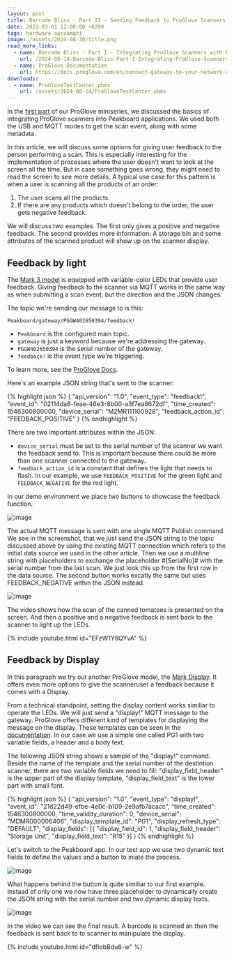 ```yaml
---
layout: post
title: Barcode Bliss - Part II - Sending Feedback to ProGlove Scanners
date: 2023-03-01 12:00:00 +0200
tags: hardware opcuamqtt
image: /assets/2024-08-30/title.png
read_more_links:
  - name: Barcode Bliss - Part I - Integrating ProGlove Scanners with Peakboard
    url: /2024-08-14-Barcode-Bliss-Part-I-Integrating-ProGlove-Scanners-with-Peakboard.html
  - name: ProGlove Documentation
    url: https://docs.proglove.com/en/connect-gateway-to-your-network-using-mqtt-integration.html
downloads:
  - name: ProGloveTestCenter.pbmx
    url: /assets/2024-08-14/ProGloveTestCenter.pbmx
---
```

In the [first part](/2024-08-14-Barcode-Bliss-Part-I-Integrating-ProGlove-Scanners-with-Peakboard.html) of our ProGlove miniseries, we discussed the basics of integrating ProGlove scanners into Peakboard applications. We used both the USB and MQTT modes to get the scan event, along with some metadata.

In this article, we will discuss some options for giving user feedback to the person performing a scan. This is especially interesting for the implementation of processes where the user doesn't want to look at the screen all the time. But in case something goes wrong, they might need to read the screen to see more details. A typical use case for this pattern is when a user is scanning all the products of an order:
1. The user scans all the products.
2. If there are any products which doesn't belong to the order, the user gets negative feedback. 

We will discuss two examples. The first only gives a positive and negative feedback. The second provides more information: A storage bin and some attributes of the scanned product will show up on the scanner display.

## Feedback by light

The [Mark 3 model](https://proglove.com/products/hardware/mark-3/) is equipped with variable-color LEDs that provide user feedback. Giving feedback to the scanner via MQTT works in the same way as when submitting a scan event, but the direction and the JSON changes.

The topic we're sending our message to is this:
```
Peakboard/gateway/PGGW402650394/feedback!
```

* `Peakboard` is the configured main topic.
* `gateway` is just a keyword because we're addressing the gateway.
* `PGGW402650394` is the serial number of the gateway.
* `feedback!` is the event type we're triggering.

To learn more, see the [ProGlove Docs](https://docs.proglove.com/en/worker-feedback-command.html).

Here's an example JSON string that's sent to the scanner:

{% highlight json %}
{
  "api_version": "1.0",
  "event_type": "feedback!",
  "event_id": "02114da8-feae-46e3-8b00-a3f7ea8672df",
  "time_created": 1546300800000,
  "device_serial": "M2MR111100928",
  "feedback_action_id": "FEEDBACK_POSITIVE"
}
{% endhighlight %}

There are two important attributes within the JSON:
* `device_serial` must be set to the serial number of the scanner we want the feedback send to. This is important because there could be more than one scanner connected to the gateway.
* `feedback_action_id` is a constant that defines the light that needs to flash. In our example, we use `FEEDBACK_POSITIVE` for the green light and `FEEDBACK_NEGATIVE` for the red light.

In our demo environment we place two buttons to showcase the feedback function.

![image](/assets/2024-08-30/010.png)

The actual MQTT message is sent with one single MQTT Publish command. We see in the screenshot, that we just send the JSON string to the topic discussed above by using the existing MQTT connection which refers to the initial data source we used in the other article.
Then we use a multiline string with placeholders to exchange the placeholder #[SerialNo]# with the serial number from the last scan. We just look this up from the first row in the data source.
The second button works excatly the same but uses FEEDBACK_NEGATIVE within the JSON instead.

![image](/assets/2024-08-30/020.png)

The video shows how the scan of the canned tomatoes is presented on the screen. And then a positive and a negative feedback is sent back to the scanner to light up the LEDs. 

{% include youtube.html id="EFzW1Y6QYvA" %}

## Feedback by Display

In this paragraph we try out another ProGlove model, the [Mark Display](https://proglove.com/products/hardware/mark-display/).
It offers even more options to give the scanneruser a feedback because it comes with a Display.

From a technical standpoint, setting the display content works similiar to operate the LEDs. We will just send a "display!" MQTT message to the gateway.
ProGlove offers different kind of templates for displaying the message on the display. These templates can be seen in the [documentation](https://docs.proglove.com/en/screen-templates.html). In our case we use a simple one called PG1 with two variable fields, a header and a body text.

The following JSON string shows a sample of the "display!" command. Beside the name of the template and the serial number of the destintion scanner, there are two variable fields we need to fill: "display_field_header" is the upper part of the display template, "display_field_text" is the lower part with small font.

{% highlight json %}
{
    "api_version": "1.0",
    "event_type": "display!",
    "event_id": "21d22d49-efbe-4e0c-b109-2e9afb7acacc",
    "time_created": 1546300800000,
    "time_validity_duration": 0,
    "device_serial": "MDMR000006406",
    "display_template_id": "PG1",
    "display_refresh_type": "DEFAULT",
    "display_fields": [{
        "display_field_id": 1,
        "display_field_header": "Storage Unit",
        "display_field_text": "R15"
    }]
}
{% endhighlight %}

Let's switch to the Peakboard app. In our test app we use two dynamic text fields to define the values and a button to iniate the process.

![image](/assets/2024-08-30/030.png)

What happens behind the button is quite similiar to our first example. Instaad of only one we now have three placeholder to dynamically create the JSON string with the serial number and two dynamic display texts.

![image](/assets/2024-08-30/040.png)

In the video we can see the final result. A barcode is scanned an then the feedback is sent back to to scanner to manipulate the display.

{% include youtube.html id="dfIobBdu6-w" %}
